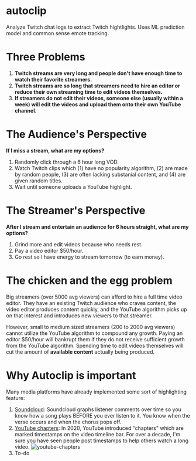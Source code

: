 # autoclip
Analyze Twitch chat logs to extract Twitch hightlights. Uses ML prediction model and common sense emote tracking.

# Three Problems
1. **Twitch streams are very long and people don't have enough time to watch their favorite streamers.**
2. **Twitch streams are so long that streamers need to hire an editor or reduce their own streaming time to edit videos themselves.**
3. **If streamers do not edit their videos, someone else (usually within a week) will edit the videos and upload them onto their own YouTube channel.**

# The Audience's Perspective
**If I miss a stream, what are my options?**
  1. Randomly click through a 6 hour long VOD.
  2. Watch Twitch clips which (1) have no popularity algorithm, (2) are made by random people, (3) are often lacking substanial content, and (4) are given random titles.
  3. Wait until someone uploads a YouTube highlight.

# The Streamer's Perspective
**After I stream and entertain an audience for 6 hours straight, what are my options?**
  1. Grind more and edit videos because who needs rest.
  2. Pay a video editor $50/hour.
  3. Go rest so I have energy to stream tomorrow (to earn money).

# The chicken and the egg problem
Big streamers (over 5000 avg viewers) can afford to hire a full time video editor. They have an existing Twitch audience who craves content, the video editor produces content quickly, and the YouTube algorithm picks up on that interest and introduces new viewers to that streamer.

However, small to medium sized streamers (200 to 2000 avg viewers) cannot utilize the YouTube algorithm to compound any growth. Paying an editor $50/hour will bankrupt them if they do not receive sufficient growth from the YouTube algorithm. Spending time to edit videos themselves will cut the amount of **available content** actually being produced.

# Why Autoclip is important
Many media platforms have already implemented some sort of highlighting feature:
1. [Soundcloud](https://soundcloud.com/discover/sets/charts-top:pop:us): Soundcloud graphs listener comments over time so you know how a song plays BEFORE you ever listen to it. You know when the verse occurs and when the chorus pops off.
2. [YouTube chapters](https://www.youtube.com/watch?v=93M1l_nrhpQ): In 2020, YouTube introduced "chapters" which are marked timestamps on the video timeline bar. For over a decade, I'm sure you have seen people post timestamps to help others watch a long video.
![youtube-chapters](https://i.imgur.com/heqZcKw.png)
3. To-do
